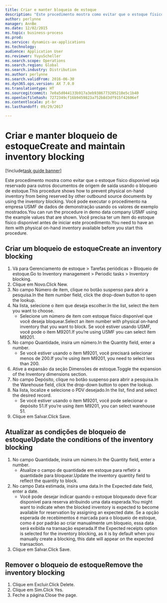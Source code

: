 ```yaml
---
title: Criar e manter bloqueio de estoque
description: "Este procedimento mostra como evitar que o estoque físico disponível seja reservado para outros documentos de origem de saída usando o bloqueio de estoque."
author: perlynne
manager: AnnBe
ms.date: 12/02/2015
ms.topic: business-process
ms.prod: 
ms.service: dynamics-ax-applications
ms.technology: 
audience: Application User
ms.reviewer: YuyuScheller
ms.search.scope: Operations
ms.search.region: Global
ms.search.industry: Distribution
ms.author: perlynne
ms.search.validFrom: 2016-06-30
ms.dyn365.ops.version: AX 7.0.0
ms.translationtype: HT
ms.sourcegitcommit: 7e0a5d044133b917a3eb9386773205218e5c1b40
ms.openlocfilehash: 7272349cf16b9459823a752b8d3df915f42606ef
ms.contentlocale: pt-br
ms.lasthandoff: 09/29/2017

---
```

# <a name="create-and-maintain-inventory-blocking"></a><span data-ttu-id="95102-103">Criar e manter bloqueio de estoque</span><span class="sxs-lookup"><span data-stu-id="95102-103">Create and maintain inventory blocking</span></span>

[!include[task guide banner](../../includes/task-guide-banner.md)]

<span data-ttu-id="95102-104">Este procedimento mostra como evitar que o estoque físico disponível seja reservado para outros documentos de origem de saída usando o bloqueio de estoque.</span><span class="sxs-lookup"><span data-stu-id="95102-104">This procedure shows how to prevent physical on-hand inventory from being reserved by other outbound source documents by using the inventory blocking.</span></span> <span data-ttu-id="95102-105">Você pode executar o procedimento na empresa USMF de dados de demonstração usando os valores de exemplo mostrados.</span><span class="sxs-lookup"><span data-stu-id="95102-105">You can run the procedure in demo data company USMF using the example values that are shown.</span></span> <span data-ttu-id="95102-106">Você precisa ter um item do estoque físico disponível antes de iniciar este procedimento.</span><span class="sxs-lookup"><span data-stu-id="95102-106">You need to have an item with physical on-hand inventory available before you start this procedure.</span></span>


## <a name="create-an-inventory-blocking"></a><span data-ttu-id="95102-107">Criar um bloqueio de estoque</span><span class="sxs-lookup"><span data-stu-id="95102-107">Create an inventory blocking</span></span>
1. <span data-ttu-id="95102-108">Vá para Gerenciamento de estoque > Tarefas periódicas > Bloqueio de estoque.</span><span class="sxs-lookup"><span data-stu-id="95102-108">Go to Inventory management > Periodic tasks > Inventory blocking.</span></span>
2. <span data-ttu-id="95102-109">Clique em Novo.</span><span class="sxs-lookup"><span data-stu-id="95102-109">Click New.</span></span>
3. <span data-ttu-id="95102-110">No campo Número de item, clique no botão suspenso para abrir a pesquisa.</span><span class="sxs-lookup"><span data-stu-id="95102-110">In the Item number field, click the drop-down button to open the lookup.</span></span>
4. <span data-ttu-id="95102-111">Na lista, selecione o item que deseja escolher.</span><span class="sxs-lookup"><span data-stu-id="95102-111">In the list, select the item you want to choose.</span></span>
    * <span data-ttu-id="95102-112">Selecione um número de item com estoque físico disponível que você deseja bloquear.</span><span class="sxs-lookup"><span data-stu-id="95102-112">Select an item number with physical on-hand inventory that you want to block.</span></span> <span data-ttu-id="95102-113">Se você estiver usando USMF, você pode o item M9201.</span><span class="sxs-lookup"><span data-stu-id="95102-113">If you’re using USMF you can select item M9201.</span></span>  
5. <span data-ttu-id="95102-114">No campo Quantidade, insira um número.</span><span class="sxs-lookup"><span data-stu-id="95102-114">In the Quantity field, enter a number.</span></span>
    * <span data-ttu-id="95102-115">Se você estiver usando o item M9201, você precisará selecionar menos de 200.</span><span class="sxs-lookup"><span data-stu-id="95102-115">If you’re using item M9201, you need to select less than 200.</span></span>  
6. <span data-ttu-id="95102-116">Ative a expansão da seção Dimensões de estoque.</span><span class="sxs-lookup"><span data-stu-id="95102-116">Toggle the expansion of the Inventory dimensions section.</span></span>
7. <span data-ttu-id="95102-117">No campo Depósito, clique no botão suspenso para abrir a pesquisa.</span><span class="sxs-lookup"><span data-stu-id="95102-117">In the Warehouse field, click the drop-down button to open the lookup.</span></span>
8. <span data-ttu-id="95102-118">Na lista, localize e selecione o PDV desejado.</span><span class="sxs-lookup"><span data-stu-id="95102-118">In the list, find and select the desired record.</span></span>
    * <span data-ttu-id="95102-119">Se você estiver usando o item M9201, você pode selecionar o depósito 51.</span><span class="sxs-lookup"><span data-stu-id="95102-119">If you’re using item M9201, you can select warehouse 51.</span></span>  
9. <span data-ttu-id="95102-120">Clique em Salvar.</span><span class="sxs-lookup"><span data-stu-id="95102-120">Click Save.</span></span>

## <a name="update-the-conditions-of-the-inventory-blocking"></a><span data-ttu-id="95102-121">Atualizar as condições de bloqueio de estoque</span><span class="sxs-lookup"><span data-stu-id="95102-121">Update the conditions of the inventory blocking</span></span>
1. <span data-ttu-id="95102-122">No campo Quantidade, insira um número.</span><span class="sxs-lookup"><span data-stu-id="95102-122">In the Quantity field, enter a number.</span></span>
    * <span data-ttu-id="95102-123">Atualize o campo de quantidade em estoque para refletir a quantidade para bloquear.</span><span class="sxs-lookup"><span data-stu-id="95102-123">Update the inventory quantity field to reflect the quantity to block.</span></span>  
2. <span data-ttu-id="95102-124">No campo Data estimada, insira uma data.</span><span class="sxs-lookup"><span data-stu-id="95102-124">In the Expected date field, enter a date.</span></span>
    * <span data-ttu-id="95102-125">Você pode desejar indicar quando o estoque bloqueado deve ficar disponível para reserva atribuindo uma data esperada.</span><span class="sxs-lookup"><span data-stu-id="95102-125">You might want to indicate when the blocked inventory is expected to become available for reservation by assigning an expected date.</span></span> <span data-ttu-id="95102-126">Se a opção esperada de recebimentos é marcada para o bloqueio de estoque, como é por padrão ao criar manualmente um bloqueio, essa data será exibida na transação esperada.</span><span class="sxs-lookup"><span data-stu-id="95102-126">If the Expected receipts option is selected for the inventory blocking, as it is by default when you manually create a blocking, this date will appear on the expected transaction.</span></span>  
3. <span data-ttu-id="95102-127">Clique em Salvar.</span><span class="sxs-lookup"><span data-stu-id="95102-127">Click Save.</span></span>

## <a name="remove-the-inventory-blocking"></a><span data-ttu-id="95102-128">Remover o bloqueio de estoque</span><span class="sxs-lookup"><span data-stu-id="95102-128">Remove the inventory blocking</span></span>
1. <span data-ttu-id="95102-129">Clique em Excluir.</span><span class="sxs-lookup"><span data-stu-id="95102-129">Click Delete.</span></span>
2. <span data-ttu-id="95102-130">Clique em Sim.</span><span class="sxs-lookup"><span data-stu-id="95102-130">Click Yes.</span></span>
3. <span data-ttu-id="95102-131">Feche a página.</span><span class="sxs-lookup"><span data-stu-id="95102-131">Close the page.</span></span>

